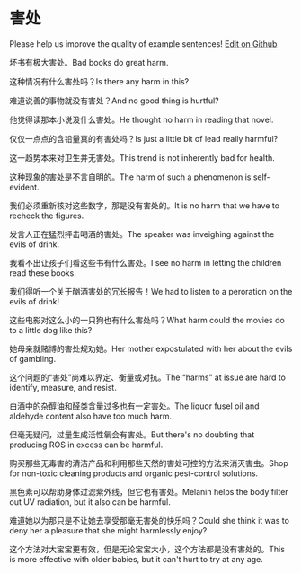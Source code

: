# 害处

Please help us improve the quality of example sentences! [Edit on Github](https://github.com/jiyushe/jiyu-example-sentence-source/blob/main/chinese/haichu.md)

<p><span class="chinese">坏书有极大害处。</span><span class="english">Bad books do great harm.</span></p>

<p><span class="chinese">这种情况有什么害处吗？</span><span class="english">Is there any harm in this?</span></p>

<p><span class="chinese">难道说善的事物就没有害处？</span><span class="english">And no good thing is hurtful?</span></p>

<p><span class="chinese">他觉得读那本小说没什么害处。</span><span class="english">He thought no harm in reading that novel.</span></p>

<p><span class="chinese">仅仅一点点的含铅量真的有害处吗？</span><span class="english">Is just a little bit of lead really harmful?</span></p>

<p><span class="chinese">这一趋势本来对卫生并无害处。</span><span class="english">This trend is not inherently bad for health.</span></p>

<p><span class="chinese">这种现象的害处是不言自明的。</span><span class="english">The harm of such a phenomenon is self-evident.</span></p>

<p><span class="chinese">我们必须重新核对这些数字，那是没有害处的。</span><span class="english">It is no harm that we have to recheck the figures.</span></p>

<p><span class="chinese">发言人正在猛烈抨击喝酒的害处。</span><span class="english">The speaker was inveighing against the evils of drink.</span></p>

<p><span class="chinese">我看不出让孩子们看这些书有什么害处。</span><span class="english">I see no harm in letting the children read these books.</span></p>

<p><span class="chinese">我们得听一个关于酗酒害处的冗长报告！</span><span class="english">We had to listen to a peroration on the evils of drink!</span></p>

<p><span class="chinese">这些电影对这么小的一只狗也有什么害处吗？</span><span class="english">What harm could the movies do to a little dog like this?</span></p>

<p><span class="chinese">她母亲就赌博的害处规劝她。</span><span class="english">Her mother expostulated with her about the evils of gambling.</span></p>

<p><span class="chinese">这个问题的“害处”尚难以界定、衡量或对抗。</span><span class="english">The “harms” at issue are hard to identify, measure, and resist.</span></p>

<p><span class="chinese">白酒中的杂醇油和醛类含量过多也有一定害处。</span><span class="english">The liquor fusel oil and aldehyde content also have too much harm.</span></p>

<p><span class="chinese">但毫无疑问，过量生成活性氧会有害处。</span><span class="english">But there's no doubting that producing ROS in excess can be harmful.</span></p>

<p><span class="chinese">购买那些无毒害的清洁产品和利用那些天然的害处可控的方法来消灭害虫。</span><span class="english">Shop for non-toxic cleaning products and organic pest-control solutions.</span></p>

<p><span class="chinese">黑色素可以帮助身体过滤紫外线，但它也有害处。</span><span class="english">Melanin helps the body filter out UV radiation, but it also can be harmful.</span></p>

<p><span class="chinese">难道她以为那只是不让她去享受那毫无害处的快乐吗？</span><span class="english">Could she think it was to deny her a pleasure that she might harmlessly enjoy?</span></p>

<p><span class="chinese">这个方法对大宝宝更有效，但是无论宝宝大小，这个方法都是没有害处的。</span><span class="english">This is more effective with older babies, but it can't hurt to try at any age.</span></p>

